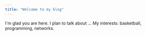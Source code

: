 ```yaml
---
title: "Welcome to my blog"
---
```


I'm glad you are here. I plan to talk about ...
My interests: basketball, programming, networks.
